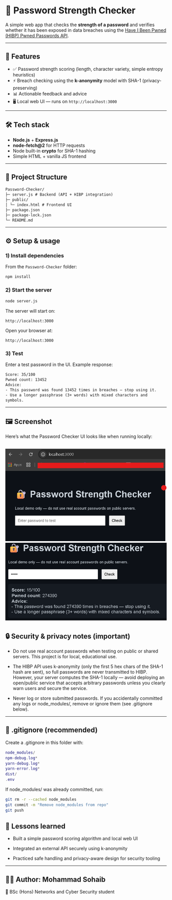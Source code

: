 # 🔐 Password Strength Checker

A simple web app that checks the **strength of a password** and verifies whether it has been exposed in data breaches using the [Have I Been Pwned (HIBP) Pwned Passwords API](https://haveibeenpwned.com/API/v3#PwnedPasswords).

---

## 🚀 Features
- ✅ Password strength scoring (length, character variety, simple entropy heuristics)  
- ⚡ Breach checking using the **k-anonymity** model with SHA-1 (privacy-preserving)  
- 📊 Actionable feedback and advice  
- 🖥️ Local web UI — runs on `http://localhost:3000`

---

## 🛠️ Tech stack
- **Node.js** + **Express.js**  
- **node-fetch@2** for HTTP requests  
- Node built-in **crypto** for SHA-1 hashing  
- Simple HTML + vanilla JS frontend

---


## 📂 Project Structure
```
Password-Checker/
├─ server.js # Backend (API + HIBP integration)
├─ public/
│ └─ index.html # Frontend UI
├─ package.json
├─ package-lock.json
└─ README.md
```

---

## ⚙️ Setup & usage

### 1) Install dependencies
From the `Password-Checker` folder:
```bash
npm install
```

### 2) Start the server
```bash
node server.js
```

The server will start on:
```arduino
http://localhost:3000
```

Open your browser at:
```
http://localhost:3000
```

### 3) Test

Enter a test password in the UI. Example response:
```vbnet
Score: 35/100
Pwned count: 13452
Advice:
- This password was found 13452 times in breaches — stop using it.
- Use a longer passphrase (3+ words) with mixed characters and symbols.
```

---

## 🖼️ Screenshot

Here’s what the Password Checker UI looks like when running locally:

![Password Checker UI](Screenshot.png)
![Password Checker UI](Screenshot1.png)
---
## 🔒 Security & privacy notes (important)

- Do not use real account passwords when testing on public or shared servers. This project is for local, educational use.

- The HIBP API uses k-anonymity (only the first 5 hex chars of the SHA-1 hash are sent), so full passwords are never transmitted to HIBP. However, your server computes the SHA-1 locally — avoid deploying an open/public service that accepts arbitrary passwords unless you clearly warn users and secure the service.

- Never log or store submitted passwords. If you accidentally committed any logs or node_modules/, remove or ignore them (see .gitignore below).
  
---

## 🧰 .gitignore (recommended)

Create a .gitignore in this folder with:
```lua
node_modules/
npm-debug.log*
yarn-debug.log*
yarn-error.log*
dist/
.env
```

If node_modules/ was already committed, run:
```bash
git rm -r --cached node_modules
git commit -m "Remove node_modules from repo"
git push
```

## 📖 Lessons learned

- Built a simple password scoring algorithm and local web UI

- Integrated an external API securely using k-anonymity

- Practiced safe handling and privacy-aware design for security tooling

---

## 👨‍💻 Author: Mohammad Sohaib
📌 BSc (Hons) Networks and Cyber Security student



